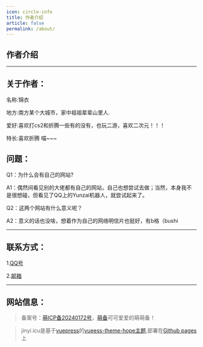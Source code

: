 ```yaml
---
icon: circle-info
title: 作者介绍
article: false  
permalink: /about/  
---
```


## 作者介绍

---
## **关于作者：**
名称:锦衣

地方:南方某个大城市，家中祖祖辈辈山里人.

爱好:喜欢打cs2和折腾一些有的没有，也玩二游，喜欢二次元！！！

特长:喜欢折腾 喵~~~


## **问题：**

Q1：为什么会有自己的网站?


A1：偶然间看见别的大佬都有自己的网站，自己也想尝试去做；当然，本身我不是很想碰，但看见了QQ上的Yunzai机器人，就尝试起来了。



Q2：这两个网站有什么意义呢？


A2：意义的话也没啥，想着作为自己的网络明信片也挺好，有b格（bushi


---
## **联系方式：**

1.[QQ号](https://tenapi.cn/v2/qqcard?qq=3022056965)

2.[邮箱](mailto:jinyi@jinyi.icu)

---

## **网站信息：**

>备案号：[萌ICP备20240172号](https://icp.gov.moe/?keyword=20240172)，[萌备](https://icp.gov.moe/)可可爱爱的萌萌备！

>jinyi.icu是基于[vuepress](https://vuepress.vuejs.org/zh/)的[vueess-theme-hope主题](https://theme-hope.vuejs.press/zh/),部署在[Github pages](https://github.com/)上


<Giscus />
